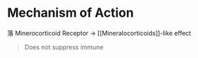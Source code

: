 # Mechanism of Action
落 Minerocorticoid Receptor → [[Mineralocorticoids]]-like effect
> Does not suppress immune 